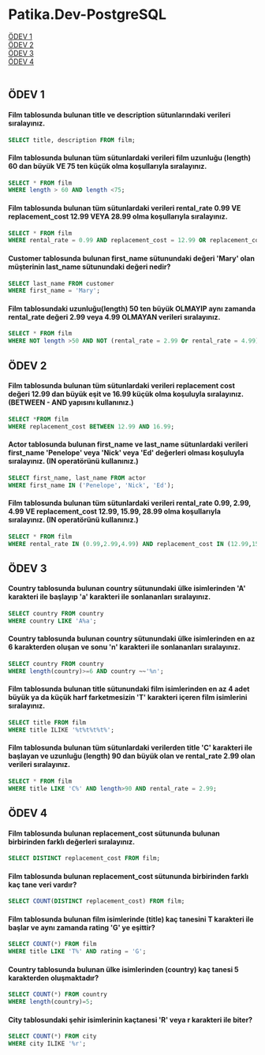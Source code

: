 # Patika.Dev-PostgreSQL
[ÖDEV 1](https://github.com/EmineOzbek/Patika.Dev-PostgreSQL/blob/main/README.md#%C3%B6dev-1)<br/>
[ÖDEV 2](https://github.com/EmineOzbek/Patika.Dev-PostgreSQL/blob/main/README.md#%C3%B6dev-2)<br/>
[ÖDEV 3](https://github.com/EmineOzbek/Patika.Dev-PostgreSQL/blob/main/README.md#%C3%B6dev-3)<br/>
[ÖDEV 4](https://github.com/EmineOzbek/Patika.Dev-PostgreSQL/blob/main/README.md#%C3%B6dev-4)<br/>
<br/>
## ÖDEV 1 
#### Film tablosunda bulunan title ve description sütunlarındaki verileri sıralayınız.
```sql
SELECT title, description FROM film;
```
#### Film tablosunda bulunan tüm sütunlardaki verileri film uzunluğu (length) 60 dan büyük VE 75 ten küçük olma koşullarıyla sıralayınız.
```sql
SELECT * FROM film
WHERE length > 60 AND length <75;
```
#### Film tablosunda bulunan tüm sütunlardaki verileri rental_rate 0.99 VE replacement_cost 12.99 VEYA 28.99 olma koşullarıyla sıralayınız. 
```sql
SELECT * FROM film
WHERE rental_rate = 0.99 AND replacement_cost = 12.99 OR replacement_cost =28.99;
```
#### Customer tablosunda bulunan first_name sütunundaki değeri 'Mary' olan müşterinin last_name sütunundaki değeri nedir? 
```sql
SELECT last_name FROM customer 
WHERE first_name = 'Mary';
``` 
#### Film tablosundaki uzunluğu(length) 50 ten büyük OLMAYIP aynı zamanda rental_rate değeri 2.99 veya 4.99 OLMAYAN verileri sıralayınız. 
```sql
SELECT * FROM film
WHERE NOT length >50 AND NOT (rental_rate = 2.99 Or rental_rate = 4.99);
```
## ÖDEV 2 
#### Film tablosunda bulunan tüm sütunlardaki verileri replacement cost değeri 12.99 dan büyük eşit ve 16.99 küçük olma koşuluyla sıralayınız. (BETWEEN - AND yapısını kullanınız.) 
```sql
SELECT *FROM film 
WHERE replacement_cost BETWEEN 12.99 AND 16.99;
```
#### Actor tablosunda bulunan first_name ve last_name sütunlardaki verileri first_name 'Penelope' veya 'Nick' veya 'Ed' değerleri olması koşuluyla sıralayınız. (IN operatörünü kullanınız.)
```sql
SELECT first_name, last_name FROM actor
WHERE first_name IN ('Penelope', 'Nick', 'Ed');
```
#### Film tablosunda bulunan tüm sütunlardaki verileri rental_rate 0.99, 2.99, 4.99 VE replacement_cost 12.99, 15.99, 28.99 olma koşullarıyla sıralayınız. (IN operatörünü kullanınız.) 
```sql
SELECT * FROM film
WHERE rental_rate IN (0.99,2.99,4.99) AND replacement_cost IN (12.99,15.99,28.99);
```
## ÖDEV 3 
#### Country tablosunda bulunan country sütunundaki ülke isimlerinden 'A' karakteri ile başlayıp 'a' karakteri ile sonlananları sıralayınız. 
```sql
SELECT country FROM country
WHERE country LIKE 'A%a';
```
#### Country tablosunda bulunan country sütunundaki ülke isimlerinden en az 6 karakterden oluşan ve sonu 'n' karakteri ile sonlananları sıralayınız.
```sql
SELECT country FROM country
WHERE length(country)>=6 AND country ~~'%n';
```
#### Film tablosunda bulunan title sütunundaki film isimlerinden en az 4 adet büyük ya da küçük harf farketmesizin 'T' karakteri içeren film isimlerini sıralayınız.
```sql
SELECT title FROM film 
WHERE title ILIKE '%t%t%t%t%';
```
#### Film tablosunda bulunan tüm sütunlardaki verilerden title 'C' karakteri ile başlayan ve uzunluğu (length) 90 dan büyük olan ve rental_rate 2.99 olan verileri sıralayınız. 
```sql
SELECT * FROM film
WHERE title LIKE 'C%' AND length>90 AND rental_rate = 2.99;
```
## ÖDEV 4 
#### Film tablosunda bulunan replacement_cost sütununda bulunan birbirinden farklı değerleri sıralayınız. 
```sql
SELECT DISTINCT replacement_cost FROM film;
```
#### Film tablosunda bulunan replacement_cost sütununda birbirinden farklı kaç tane veri vardır?
```sql
SELECT COUNT(DISTINCT replacement_cost) FROM film;
``` 
#### Film tablosunda bulunan film isimlerinde (title) kaç tanesini T karakteri ile başlar ve aynı zamanda rating 'G' ye eşittir?
```sql
SELECT COUNT(*) FROM film
WHERE title LIKE 'T%' AND rating = 'G';
```
#### Country tablosunda bulunan ülke isimlerinden (country) kaç tanesi 5 karakterden oluşmaktadır?
```sql
SELECT COUNT(*) FROM country
WHERE length(country)=5;
```
#### City tablosundaki şehir isimlerinin kaçtanesi 'R' veya r karakteri ile biter? 
```sql
SELECT COUNT(*) FROM city 
WHERE city ILIKE '%r';
```


